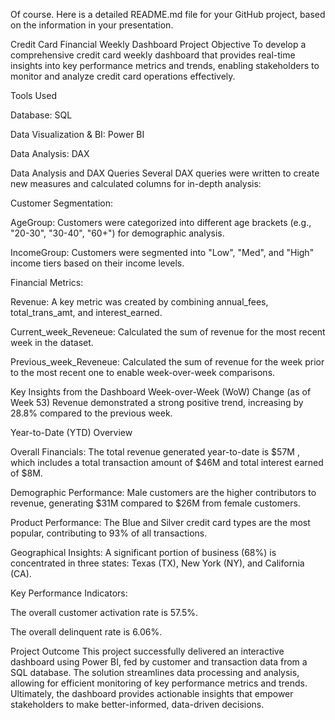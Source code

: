 Of course. Here is a detailed README.md file for your GitHub project, based on the information in your presentation.

Credit Card Financial Weekly Dashboard
Project Objective
To develop a comprehensive credit card weekly dashboard that provides real-time insights into key performance metrics and trends, enabling stakeholders to monitor and analyze credit card operations effectively.

Tools Used

Database: SQL 


Data Visualization & BI: Power BI 


Data Analysis: DAX 


Data Analysis and DAX Queries
Several DAX queries were written to create new measures and calculated columns for in-depth analysis:

Customer Segmentation:


AgeGroup: Customers were categorized into different age brackets (e.g., "20-30", "30-40", "60+") for demographic analysis.



IncomeGroup: Customers were segmented into "Low", "Med", and "High" income tiers based on their income levels.


Financial Metrics:


Revenue: A key metric was created by combining annual_fees, total_trans_amt, and interest_earned.


Current_week_Reveneue: Calculated the sum of revenue for the most recent week in the dataset.



Previous_week_Reveneue: Calculated the sum of revenue for the week prior to the most recent one to enable week-over-week comparisons.


Key Insights from the Dashboard
Week-over-Week (WoW) Change (as of Week 53)
Revenue demonstrated a strong positive trend, increasing by 28.8% compared to the previous week.

Year-to-Date (YTD) Overview

Overall Financials: The total revenue generated year-to-date is $57M , which includes a total transaction amount of $46M and total interest earned of $8M.




Demographic Performance: Male customers are the higher contributors to revenue, generating $31M compared to $26M from female customers.


Product Performance: The Blue and Silver credit card types are the most popular, contributing to 93% of all transactions.


Geographical Insights: A significant portion of business (68%) is concentrated in three states: Texas (TX), New York (NY), and California (CA).

Key Performance Indicators:

The overall customer activation rate is 57.5%.

The overall delinquent rate is 6.06%.

Project Outcome
This project successfully delivered an interactive dashboard using Power BI, fed by customer and transaction data from a SQL database. The solution streamlines data processing and analysis, allowing for efficient monitoring of key performance metrics and trends. Ultimately, the dashboard provides actionable insights that empower stakeholders to make better-informed, data-driven decisions.
